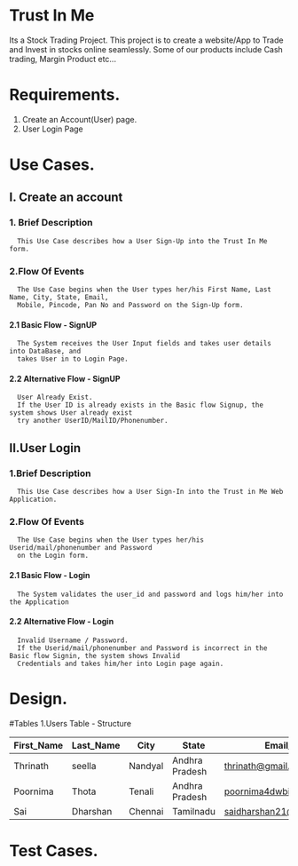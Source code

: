 # Trust In Me

Its a Stock Trading Project. This project is to create a website/App to Trade and Invest in stocks online seamlessly.
Some of our products include Cash trading, Margin Product etc...

# Requirements.
1. Create an Account(User) page.
2. User Login Page 

# Use Cases.

## I. Create an account

### 1. Brief Description
      This Use Case describes how a User Sign-Up into the Trust In Me form.
      
 ### 2.Flow Of Events
      The Use Case begins when the User types her/his First Name, Last Name, City, State, Email, 
      Mobile, Pincode, Pan No and Password on the Sign-Up form.
      
   #### 2.1 Basic Flow - SignUP
      The System receives the User Input fields and takes user details into DataBase, and 
      takes User in to Login Page.
      
   #### 2.2 Alternative Flow - SignUP
      User Already Exist. 
      If the User ID is already exists in the Basic flow Signup, the system shows User already exist 
      try another UserID/MailID/Phonenumber.
      
  ## II.User Login
 
 ### 1.Brief Description
      This Use Case describes how a User Sign-In into the Trust in Me Web Application.
      
 ### 2.Flow Of Events
      The Use Case begins when the User types her/his Userid/mail/phonenumber and Password      
      on the Login form.
      
   #### 2.1 Basic Flow - Login
      The System validates the user_id and password and logs him/her into the Application
      
   #### 2.2 Alternative Flow - Login
      Invalid Username / Password. 
      If the Userid/mail/phonenumber and Password is incorrect in the Basic flow Signin, the system shows Invalid 
      Credentials and takes him/her into Login page again.
# Design.

#Tables
1.Users Table - Structure

| First_Name     | Last_Name   | City      |    State      |     Email_Id           |   Mobile  | PinCode  |   Pan_No     |Password|
| -------------  |-------------| ----------|-------------- |----------------------  |-----------|----------|------------  |--------  |
|  Thrinath      |  seella     |  Nandyal  |Andhra Pradesh |thrinath@gmail.com      |9581436061 |  518501  |              |abc@123   |
|  Poornima      |  Thota      |   Tenali  |Andhra Pradesh |poornima4dwbi@gmail.com |9666163164 |  522201  |  AMCPT5127D  |test@123  |
|  Sai           |  Dharshan   |  Chennai  |Tamilnadu      |saidharshan21@gmail.com |8056028700 |  600034  |  507DDFG56D  |master@123|
# Test Cases.
